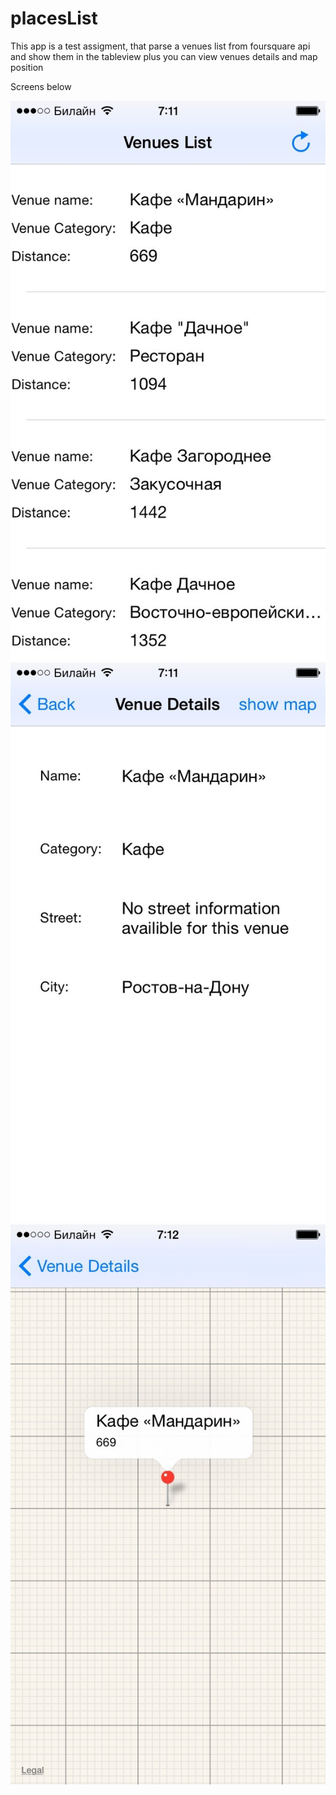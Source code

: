 # placesList

This app is a test assigment, that parse a venues list from foursquare api and show them in the tableview plus you can view venues details and map position

Screens below

![alt tag](https://raw.githubusercontent.com/Fenkins/placesList/master/IMG_0005.jpg)
![alt tag](https://raw.githubusercontent.com/Fenkins/placesList/master/IMG_0006.jpg)
![alt tag](https://raw.githubusercontent.com/Fenkins/placesList/master/IMG_0007.jpg)
